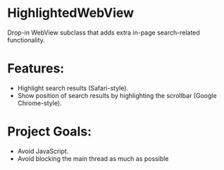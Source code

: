 HighlightedWebView
==================

Drop-in WebView subclass that adds extra in-page search-related functionality.

Features:
=========
* Highlight search results (Safari-style).
* Show position of search results by highlighting the scrollbar (Google Chrome-style).

Project Goals:
==============
* Avoid JavaScript.
* Avoid blocking the main thread as much as possible